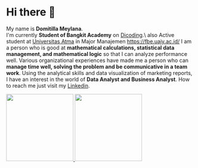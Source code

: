 # Hi there 👋 

My name is **Domitilla Meylana**.\
I'm currently **Student of Bangkit Academy** on [Dicoding](https://www.dicoding.com/).\ also Active student at [Universitas Atma](https://www.uajy.ac.id/id-id) in Major Manajemen https://fbe.uajy.ac.id/
I am a person who is good at **mathematical calculations, statistical data management, and mathematical logic** so that I can analyze performance well. Various organizational experiences have made me a person who can **manage time well, solving the problem and be communicative in a team work**. Using the analytical skills and data visualization of marketing reports, I have an interest in the world of **Data Analyst and Business Analyst**.
How to reach me just visit my [Linkedin](https://www.linkedin.com/in/domitillameylana/).

<p align="left">
<a href="https://github.com/domitillatitis">
  <img height="180em" src="https://github-readme-stats-eight-theta.vercel.app/api?username=dimasmds&show_icons=true&theme=algolia&include_all_commits=true&count_private=true"/>
  <img height="180em" src="https://github-readme-stats-eight-theta.vercel.app/api/top-langs/?username=dimasmds&layout=compact&langs_count=8&theme=algolia"/>
</a>
</p>
